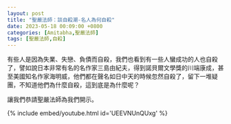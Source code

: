 ```yaml
---
layout: post
title: "聖嚴法師：談自殺潮-名人為何自殺"
date: 2023-05-18 00:09:00 +0800
categories: [Amitabha,聖嚴法師]
tags: [聖嚴法師,自殺]
--- 
```


有些人是因為失業、失戀、負債而自殺，我們也看到有一些人蠻成功的人也自殺了，譬如說日本非常有名的名作家三島由紀夫，得到諾貝爾文學獎的川端康成，甚至美國知名作家海明威，他們都在聲名如日中天的時候忽然自殺了，留下一堆疑團，不知道他們為什麼自殺，這到底是為什麼呢？        

讓我們恭請聖嚴法師為我們開示。      

{% include embed/youtube.html id='UEEVNUnQUxg' %}
